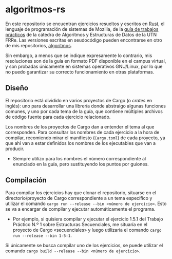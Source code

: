 # algoritmos-rs
En este repositorio se encuentran ejercicios resueltos y escritos en [Rust](https://www.rust-lang.org/), el lenguaje de programación de sistemas de Mozilla, de la [guía de trabajos prácticos](https://aed-frre.github.io/) de la cátedra de Algoritmos y Estructuras de Datos de la UTN FRRe. Las versiones escritas en seudocódigo pueden encontrarse en otro de mis repositorios, [algoritmos](https://github.com/foopsss/algoritmos).

Sin embargo, a menos que se indique expresamente lo contrario, mis resoluciones son de la guía en formato PDF disponible en el campus virtual, y son probadas únicamente en sistemas operativos GNU/Linux, por lo que no puedo garantizar su correcto funcionamiento en otras plataformas.

## Diseño
El repositorio está dividido en varios proyectos de Cargo (o *crates* en inglés): uno para desarrollar una librería donde abstraigo algunas funciones comunes, y uno por cada tema de la guía, que contiene múltiples archivos de código fuente para cada ejercicio relacionado.

Los nombres de los proyectos de Cargo dan a entender el tema al que corresponden. Para consultar los nombres de cada ejercicio a la hora de compilar, recomiendo mirar el manifiesto (`Cargo.toml`) de cada proyecto, ya que ahí van a estar definidos los nombres de los ejecutables que van a producir.

* Siempre utilizo para los nombres el número correspondiente al enunciado en la guía, pero sustituyendo los puntos por guiones.

## Compilación
Para compilar los ejercicios hay que clonar el repositorio, situarse en el directorio/proyecto de Cargo correspondiente a un tema específico y utilizar el comando `cargo run --release --bin <número de ejercicio>`. Esto se va a encargar de compilar y ejecutar automáticamente el programa.

* Por ejemplo, si quisiera compilar y ejecutar el ejercicio 1.5.1 del Trabajo Práctico N.º 1 sobre Estructuras Secuenciales, me situaría en el proyecto de Cargo «secuenciales» y luego utilizaría el comando `cargo run --release --bin 1-5-1`.

Si únicamente se busca compilar uno de los ejercicios, se puede utilizar el comando `cargo build --release --bin <número de ejercicio>`.